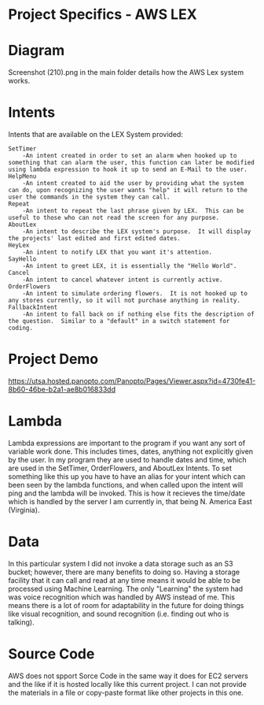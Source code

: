 # Project Specifics - AWS LEX


# Diagram
Screenshot (210).png in the main folder details how the AWS Lex system works. 

# Intents

Intents that are available on the LEX System provided:

    SetTimer
        -An intent created in order to set an alarm when hooked up to something that can alarm the user, this function can later be modified using lambda expression to hook it up to send an E-Mail to the user. 
    HelpMenu
        -An intent created to aid the user by providing what the system can do, upon recognizing the user wants "help" it will return to the user the commands in the system they can call.
    Repeat
        -An intent to repeat the last phrase given by LEX.  This can be useful to those who can not read the screen for any purpose.
    AboutLex
        -An intent to describe the LEX system's purpose.  It will display the projects' last edited and first edited dates.
    HeyLex
        -An intent to notify LEX that you want it's attention.
    SayHello
        -An intent to greet LEX, it is essentially the "Hello World".
    Cancel
        -An intent to cancel whatever intent is currently active.  
    OrderFlowers
        -An intent to simulate ordering flowers.  It is not hooked up to any stores currently, so it will not purchase anything in reality.
    FallbackIntent
        -An intent to fall back on if nothing else fits the description of the question.  Similar to a "default" in a switch statement for coding.

# Project Demo
https://utsa.hosted.panopto.com/Panopto/Pages/Viewer.aspx?id=4730fe41-8b60-46be-b2a1-ae8b016833dd

# Lambda 

Lambda expressions are important to the program if you want any sort of variable work done.  This includes times, dates, anything not explicitly given by the user.  In my program they are used to handle dates and time, which are used in the SetTimer, OrderFlowers, and AboutLex Intents.  To set something like this up you have to have an alias for your intent which can been seen by the lambda functions, and when called upon the intent will ping and the lambda will be invoked.  This is how it recieves the time/date which is handled by the server I am currently in, that being N. America East (Virginia).

# Data

In this particular system I did not invoke a data storage such as an S3 bucket; however, there are many benefits to doing so.  Having a storage facility that it can call and read at any time means it would be able to be processed using Machine Learning.  The only "Learning" the system had was voice recognition which was handled by AWS instead of me.  This means there is a lot of room for adaptability in the future for doing things like visual recognition, and sound recognition (i.e. finding out who is talking).

# Source Code

AWS does not spport Sorce Code in the same way it does for EC2 servers and the like if it is hosted locally like this current project.  I can not provide the materials in a file or copy-paste format like other projects in this one.  

